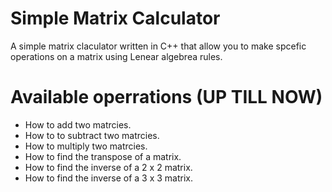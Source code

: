 # Simple Matrix Calculator

A simple matrix claculator written in C++ that allow you to make spcefic operations on a matrix using Lenear algebrea rules.

# Available operrations (UP TILL NOW)
- How to add two matrcies.
- How to to subtract two matrcies.
- How to multiply two matrcies.
- How to find the transpose of a matrix.
- How to find the inverse of a 2 x 2 matrix.
- How to find the inverse of a 3 x 3 matrix.
